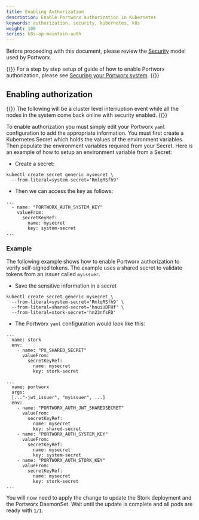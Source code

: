 ```yaml
---
title: Enabling Authorization
description: Enable Portworx authorization in Kubernetes
keywords: authorization, security, kubernetes, k8s
weight: 100
series: k8s-op-maintain-auth
---
```


Before proceeding with this document, please review the [Security](/concepts/authorization) model used by Portworx.

{{<info>}}
For a step by step setup of guide of how to enable Portworx authorization, please see
[Securing your Portworx system](/cloud-references/security/).
{{</info>}}

## Enabling authorization
{{<info>}}
The following will be a cluster level interruption event while all the
nodes in the system come back online with security enabled.
{{</info>}}

To enable authorization you must simply edit your Portworx `yaml` configuration
to add the appropriate information. You must first create a Kubernetes Secret which holds the values of the environment variables. Then populate the environment variables required from your Secret. Here is an example of how to
setup an environment variable from a Secret:

* Create a secret:

```text
kubectl create secret generic mysecret \
  --from-literal=system-secret='RmlqRSfh9'
```

* Then we can access the key as follows:

```text
...
  - name: "PORTWORX_AUTH_SYSTEM_KEY"
    valueFrom:
      secretKeyRef:
        name: mysecret
        key: system-secret
...
```

### Example
The following example shows how to enable Portworx authorization to verify
self-signed tokens. The example uses a shared secret to validate tokens from an
issuer called `myissuer`.

* Save the sensitive information in a secret

```text
kubectl create secret generic mysecret \
  --from-literal=system-secret='RmlqRSfh9' \
  --from-literal=shared-secret='hnuiUDFHf' \
  --from-literal=stork-secret='hn23nfsFD'
```

* The Portworx `yaml` configuration would look like this:

```text
...
  name: stork
  env:
    - name: "PX_SHARED_SECRET"
      valueFrom:
        secretKeyRef:
          name: mysecret
          key: stork-secret

...
  name: portworx
  args:
  [..."-jwt_issuer", "myissuer", ...]
  env:
    - name: "PORTWORX_AUTH_JWT_SHAREDSECRET"
      valueFrom:
        secretKeyRef:
          name: mysecret
          key: shared-secret
    - name: "PORTWORX_AUTH_SYSTEM_KEY"
      valueFrom:
        secretKeyRef:
          name: mysecret
          key: system-secret
    - name: "PORTWORX_AUTH_STORK_KEY"
      valueFrom:
        secretKeyRef:
          name: mysecret
          key: stork-secret
...
```

You will now need to apply the change to update the Stork deployment and the Portworx DaemonSet. Wait until the update is complete and all pods are ready
with `1/1`.
